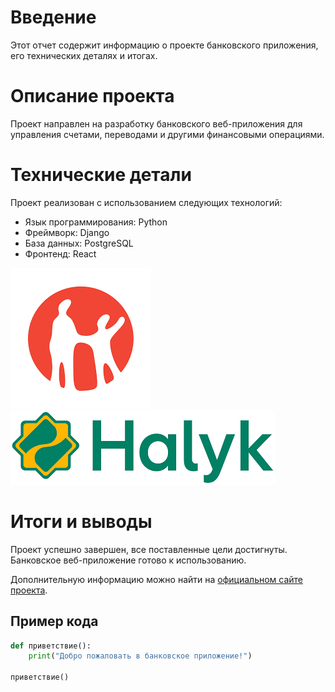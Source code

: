 # Введение
Этот отчет содержит информацию о проекте банковского приложения, его технических деталях и итогах.

# Описание проекта
Проект направлен на разработку банковского веб-приложения для управления счетами, переводами и другими финансовыми операциями.

# Технические детали
Проект реализован с использованием следующих технологий:
- Язык программирования: Python
- Фреймворк: Django
- База данных: PostgreSQL
- Фронтенд: React

![Логотип банка](images/kaspi.png)
![Логотип банка](images/halyk.png)

# Итоги и выводы
Проект успешно завершен, все поставленные цели достигнуты. Банковское веб-приложение готово к использованию.

Дополнительную информацию можно найти на [официальном сайте проекта](https://https://github.com/Khadyrov-Bekzhan/Tengiz_Bank).

## Пример кода
```python
def приветствие():
    print("Добро пожаловать в банковское приложение!")

приветствие()
